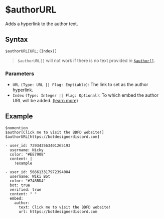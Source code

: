 # $authorURL
Adds a hyperlink to the author text.

## Syntax
```
$authorURL[URL;(Index)]
```
> `$authorURL[]` will not work if there is no text provided in [`$author[]`](./author.md).

### Parameters
- `URL` `(Type: URL || Flag: Emptiable)`: The link to set as the author hyperlink.
- `Index` `(Type: Integer || Flag: Optional)`: To which embed the author URL will be added. [(learn more)](../resources/embedIndexes.md)

## Example
```
$nomention
$author[Click me to visit the BDFD website!]
$authorURL[https://botdesignerdiscord.com]
```
``` discord yaml
- user_id: 729343563401265193
  username: Nicky
  color: "#EE7908"
  content: |
    !example

- user_id: 566613317972394004
  username: Wiki Bot
  color: "#748BD4"
  bot: true
  verified: true
  content: " "
  embed:
    author:
      text: Click me to visit the BDFD website!
      url: https://botdesignerdiscord.com
```
